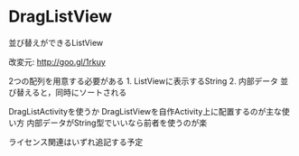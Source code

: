 DragListView
============
並び替えができるListView

改変元: http://goo.gl/1rkuy

2つの配列を用意する必要がある
	1. ListViewに表示するString
	2. 内部データ
並び替えると，同時にソートされる

DragListActivityを使うか
DragListViewを自作Activity上に配置するのが主な使い方
内部データがString型でいいなら前者を使うのが楽

ライセンス関連はいずれ追記する予定
